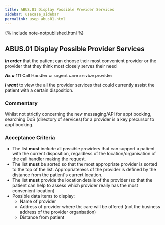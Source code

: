 ```yaml
---
title: ABUS.01 Display Possible Provider Services
sidebar: usecase_sidebar
permalink: usep_abus01.html
---
```

{% include note-notpublished.html %}

## ABUS.01 Display Possible Provider Services
**_In order_** that the patient can choose their most convenient provider or the provider that they think most closely serves their need

**_As a_** 111 Call Handler or urgent care service provider

**_I want_** to view the all the provider services that could currently assist the patient with a certain disposition.

### Commentary
Whilst not strictly concerning the new messaging/API for appt booking, searching DoS (directory of services) for a provider is a key precursor to appt booking.

### Acceptance Criteria
* The list **must** include all possible providers that can support a patient with the current disposition, regardless of the location/organisation of the call handler making the request.
* The list **must** be sorted so that the most appropriate provider is sorted to the top of the list. Appropriateness of the provider is defined by the distance from the patient's current location.
* The list **must** provide the location details of the provider (so that the patient can help to assess which provider really has the most convenient location)
* Possible data items to display:
    * Name of provider
    * Address of provider where the care will be offered (not the business address of the provider organisation)
    * Distance from patient
